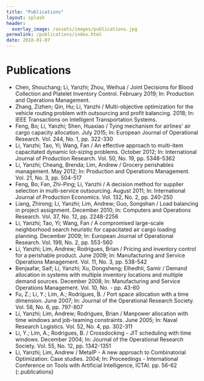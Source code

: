 ```yaml
---
title: "Publications"
layout: splash
header:
  overlay_image: /assets/images/publications.jpg
permalink: /publications/index.html
date: 2018-01-07
---
```


# Publications

- Chen, Shouchang; Li, Yanzhi; Zhou, Weihua / Joint Decisions for Blood Collection and Platelet Inventory Control. February 2019; In: Production and Operations Management.
- Zhang, Zizhen; Qin, Hu; Li, Yanzhi / Multi-objective optimization for the vehicle routing problem with outsourcing and profit balancing. 2018; In: IEEE Transactions on Intelligent Transportation Systems.
- Feng, Bo; Li, Yanzhi; Shen, Huaxiao / Tying mechanism for airlines' air cargo capacity allocation. July 2015; In: European Journal of Operational Research. Vol. 244, No. 1, pp. 322-330
- Li, Yanzhi; Tao, Yi; Wang, Fan / An effective approach to multi-item capacitated dynamic lot-sizing problems. October 2012; In: International Journal of Production Research. Vol. 50, No. 19, pp. 5348-5362
- Li, Yanzhi; Cheang, Brenda; Lim, Andrew / Grocery perishables management. May 2012; In: Production and Operations Management. Vol. 21, No. 3, pp. 504-517
- Feng, Bo; Fan, Zhi-Ping; Li, Yanzhi / A decision method for supplier selection in multi-service outsourcing. August 2011; In: International Journal of Production Economics. Vol. 132, No. 2, pp. 240-250
- Liang, Zhirong; Li, Yanzhi; Lim, Andrew; Guo, Songshan / Load balancing in project assignment. December 2010; In: Computers and Operations Research. Vol. 37, No. 12, pp. 2248-2256
- Li, Yanzhi; Tao, Yi; Wang, Fan / A compromised large-scale neighborhood search heuristic for capacitated air cargo loading planning. December 2009; In: European Journal of Operational Research. Vol. 199, No. 2, pp. 553-560
- Li, Yanzhi; Lim, Andrew; Rodrigues, Brian / Pricing and inventory control for a perishable product. June 2009; In: Manufacturing and Service Operations Management. Vol. 11, No. 3, pp. 538-542
- Benjaafar, Saif; Li, Yanzhi; Xu, Dongsheng; Elhedhli, Samir / Demand allocation in systems with multiple inventory locations and multiple demand sources. December 2008; In: Manufacturing and Service Operations Management. Vol. 10, No. -  pp. 43-60
- Fu, Z.; Li, Y.; Lim, A.; Rodrigues, B. / Port space allocation with a time dimension. June 2007; In: Journal of the Operational Research Society. Vol. 58, No. 6, pp. 797-807
- Li, Yanzhi; Lim, Andrew; Rodrigues, Brian / Manpower allocation with time windows and job-teaming constraints. June 2005; In: Naval Research Logistics. Vol. 52, No. 4, pp. 302-311
- Li, Y.; Lim, A.; Rodrigues, B. / Crossdocking - JIT scheduling with time windows. December 2004; In: Journal of the Operational Research Society. Vol. 55, No. 12, pp. 1342-1351
- Li, Yanzhi; Lim, Andrew / MetaIP - A new approach to Combinatorial Optimization: Case studies. 2004; In: Proceedings - International Conference on Tools with Artificial Intelligence, ICTAI. pp. 56-62
{:.publications}
